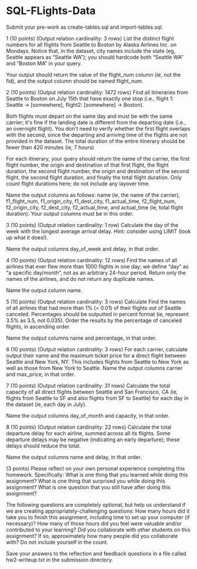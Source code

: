 # SQL-FLights-Data
Submit your pre-work as create-tables.sql and import-tables.sql. 


1 (10 points)  (Output relation cardinality: 3 rows)
List the distinct flight numbers for all flights from Seattle to Boston by Alaska Airlines Inc. on Mondays.  Notice that, in the dataset, city names include the state (eg, Seattle appears as “Seattle WA”); you should hardcode both “Seattle WA” and “Boston MA” in your query.

Your output should return the value of the flight_num column (ie, not the fid), and the output column should be named flight_num.


2 (10 points)  (Output relation cardinality: 1472 rows)
Find all itineraries from Seattle to Boston on July 15th that have exactly one stop (i.e., flight 1: Seattle -> [somewhere], flight2: [somewhere] -> Boston).

Both flights must depart on the same day and must be with the same carrier; it's fine if the landing date is different from the departing date (i.e., an overnight flight). You don't need to verify whether the first flight overlaps with the second, since the departing and arriving time of the flights are not provided in the dataset.  The total duration of the entire itinerary should be fewer than 420 minutes (ie, 7 hours)

For each itinerary, your query should return the name of the carrier, the first flight number, the origin and destination of that first flight, the flight duration, the second flight number, the origin and destination of the second flight, the second flight duration, and finally the total flight duration. Only count flight durations here; do not include any layover time.

Name the output columns as follows: name (ie, the name of the carrier), f1_flight_num, f1_origin_city, f1_dest_city, f1_actual_time, f2_flight_num, f2_origin_city, f2_dest_city, f2_actual_time, and actual_time (ie, total flight duration). Your output columns must be in this order.


3 (10 points)  (Output relation cardinality: 1 row)
Calculate the day of the week with the longest average arrival delay.  Hint: consider using LIMIT (look up what it does!).

Name the output columns day_of_week and delay, in that order.


4 (10 points)  (Output relation cardinality: 12 rows)
Find the names of all airlines that ever flew more than 1000 flights in one day; we define “day” as “a specific day/month”, not as an arbitrary 24-hour period. Return only the names of the airlines, and do not return any duplicate names.

Name the output column name.


5 (10 points)  (Output relation cardinality: 3 rows)
Calculate Find the names of all airlines that had more than 1% (= 0.01) of their flights out of Seattle canceled.  Percentages should be outputted in percent format (ie, represent 3.5% as 3.5, not 0.035). Order the results by the percentage of canceled flights, in ascending order.

Name the output columns name and percentage, in that order.


6 (10 points)  (Output relation cardinality: 3 rows)
For each carrier, calculate output their name and the maximum ticket price for a direct flight between Seattle and New York, NY. This includes flights from Seattle to New York as well as those from New York to Seattle.
Name the output columns carrier and max_price, in that order.


7 (10 points)  (Output relation cardinality: 31 rows)
Calculate the total capacity of all direct flights between Seattle and San Francisco, CA (ie, flights from Seattle to SF and also flights from SF to Seattle) for each day in the dataset (ie, each day in July).  

Name the output columns day_of_month and capacity, in that order.


8 (10 points)  (Output relation cardinality: 22 rows)
Calculate the total departure delay for each airline, summed across all its flights. Some departure delays may be negative (indicating an early departure); these delays should reduce the total.

Name the output columns name and delay, in that order.



(3 points) 
Please reflect on your own personal experience completing this homework. Specifically:
What is one thing that you learned while doing this assignment?
What is one thing that surprised you while doing this assignment?
What is one question that you still have after doing this assignment?

The following questions are completely optional, but help us understand if we are creating appropriately-challenging questions:
How many hours did it take you to finish this assignment, including time to set up your computer (if necessary)?
How many of those hours did you feel were valuable and/or contributed to your learning?
Did you collaborate with other students on this assignment?  If so, approximately how many people did you collaborate with?  Do not include yourself in the count.

Save your answers to the reflection and feedback questions in a file called hw2-writeup.txt in the submission directory.
